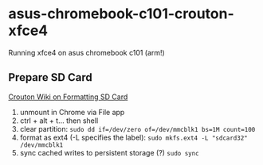 # asus-chromebook-c101-crouton-xfce4
Running xfce4 on asus chromebook c101 (arm!)

## Prepare SD Card

[Crouton Wiki on Formatting SD Card](https://github.com/dnschneid/crouton/wiki/Format-external-storage)

1. unmount in Chrome via File app
2. ctrl + alt + t... then shell
2. clear partition:
    `sudo dd if=/dev/zero of=/dev/mmcblk1 bs=1M count=100`
3. format as ext4 (-L specifies the label):
    `sudo mkfs.ext4 -L "sdcard32" /dev/mmcblk1`
4. sync cached writes to persistent storage (?)
    `sudo sync`
